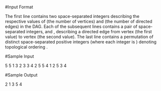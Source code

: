 #Input Format

The first line contains two space-separated integers describing the respective values of  (the number of vertices) and  (the number of directed edges) in the DAG. 
Each of the  subsequent lines contains a pair of space-separated integers,  and , describing a directed edge from vertex  (the first value) to vertex  (the second value). 
The last line contains a permutation of  distinct space-separated positive integers (where each integer is ) denoting topological ordering .

#Sample Input

5 5
1 3
2 3
3 4
2 5
5 4
1 2 5 3 4

#Sample Output

2 1 3 5 4